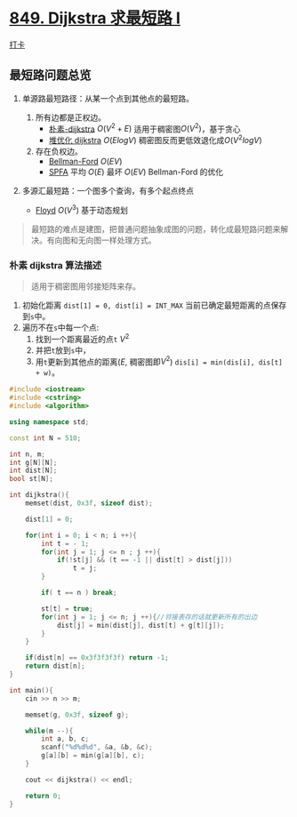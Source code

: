 # [849. Dijkstra 求最短路 I](https://www.acwing.com/problem/content/851/)

[打卡](https://www.acwing.com/activity/content/problem/content/918/1/)

## 最短路问题总览

1. 单源路最短路径：从某一个点到其他点的最短路。

   1. 所有边都是正权边。
      - [朴素-dijkstra](#朴素-dijkstra-算法) $O(V^2 + E)$ 适用于稠密图$O(V^2)$，基于贪心
      - [堆优化 dijkstra](#堆优化版-dijkstra) $O(ElogV)$ 稠密图反而更低效退化成$O(V^2logV)$
   1. 存在负权边。
      - [Bellman-Ford](#bellman-ford-算法) $O(EV)$
      - [SPFA](#spfa-判断图中是否存在负环) 平均 $O(E)$ 最坏 $O(EV)$ Bellman-Ford 的优化

2. 多源汇最短路：一个图多个查询，有多个起点终点
   - [Floyd](#floyd-算法) $O(V^3)$ 基于动态规划

> 最短路的难点是建图，把普通问题抽象成图的问题，转化成最短路问题来解决。有向图和无向图一样处理方式。

### 朴素 dijkstra 算法描述

> 适用于稠密图用邻接矩阵来存。

1. 初始化距离 `dist[1] = 0, dist[i] = INT_MAX` 当前已确定最短距离的点保存到`s`中。
2. 遍历不在`s`中每一个点:
   1. 找到一个距离最近的点`t` $V^2$
   2. 并把`t`放到`s`中，
   3. 用`t`更新到其他点的距离($E$, 稠密图即$V^2$) `dis[i] = min(dis[i], dis[t] + w)`。

```c++
#include <iostream>
#include <cstring>
#include <algorithm>

using namespace std;

const int N = 510;

int n, m;
int g[N][N];
int dist[N];
bool st[N];

int dijkstra(){
    memset(dist, 0x3f, sizeof dist);

    dist[1] = 0;

    for(int i = 0; i < n; i ++){
        int t = - 1;
        for(int j = 1; j <= n ; j ++){
            if(!st[j] && (t == -1 || dist[t] > dist[j]))
                t = j;
        }

        if( t == n ) break;

        st[t] = true;
        for(int j = 1; j <= n; j ++){//邻接表存的话就更新所有的出边
            dist[j] = min(dist[j], dist[t] + g[t][j]);
        }
    }

    if(dist[n] == 0x3f3f3f3f) return -1;
    return dist[n];
}

int main(){
    cin >> n >> m;

    memset(g, 0x3f, sizeof g);

    while(m --){
        int a, b, c;
        scanf("%d%d%d", &a, &b, &c);
        g[a][b] = min(g[a][b], c);
    }

    cout << dijkstra() << endl;

    return 0;
}
```
